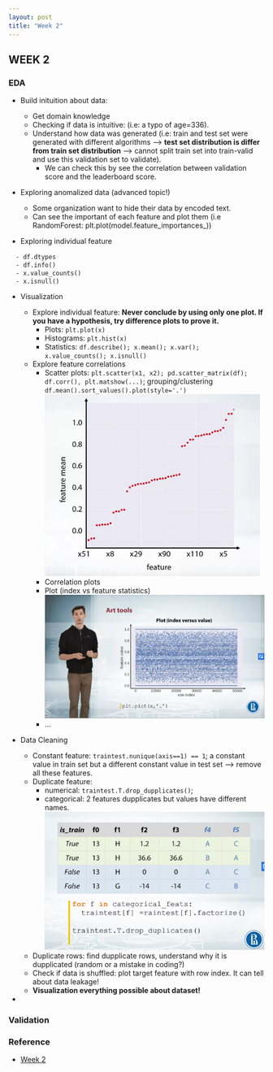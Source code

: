 ```yaml
---
layout: post
title: "Week 2"
---
```


## WEEK 2

### EDA
- Build inituition about data: 
  - Get domain knowledge
  - Checking if data is intuitive: (i.e: a typo of age=336). 
  - Understand how data was generated (i.e: train and test set were generated with different algorithms --> **test set distribution is differ from train set distribution** --> cannot split train set into train-valid and use this validation set to validate). 
    - We can check this by see the correlation between validation score and the leaderboard score.

- Exploring anomalized data (advanced topic!)
  - Some organization want to hide their data by encoded text.
  - Can see the important of each feature and plot them (i.e RandomForest: plt.plot(model.feature_importances_))
  
- Exploring individual feature
```
  - df.dtypes
  - df.info()
  - x.value_counts()
  - x.isnull()
```
  
- Visualization  
  - Explore individual feature: **Never conclude by using only one plot. If you have a hypothesis, try difference plots to prove it.** 
    - Plots: ``` plt.plot(x) ```
    - Histograms: ``` plt.hist(x) ```
    - Statistics: ```df.describe(); x.mean(); x.var(); x.value_counts(); x.isnull()```
  - Explore feature correlations
    - Scatter plots: ```plt.scatter(x1, x2); pd.scatter_matrix(df); df.corr(), plt.matshow(...)```; grouping/clustering  ```df.mean().sort_values().plot(style='.')``` ![](/how-to-win-data-science-competition-learn-from-top-kaggler/images/groups.png)
    - Correlation plots
    - Plot (index vs feature statistics) 
    ![](/how-to-win-data-science-competition-learn-from-top-kaggler/images/plot.png)
    - ...
    
- Data Cleaning
  - Constant feature: ```traintest.nunique(axis==1) == 1```; a constant value in train set but a different constant value in test set --> remove all these features. 
  - Duplicate feature: 
    - numerical: ``` traintest.T.drop_dupplicates() ```; 
    - categorical: 2 features dupplicates but values have different names.
    ![](/how-to-win-data-science-competition-learn-from-top-kaggler/images/dupplicate_features.png)
  - Duplicate rows: find dupplicate rows, understand why it is dupplicated (random or a mistake in coding?)
  - Check if data is shuffled: plot target feature with row index. It can tell about data leakage!
  - **Visualization everything possible about dataset!**
   
- 
  
### Validation





### Reference
- [Week 2](https://www.coursera.org/learn/competitive-data-science/home/week/2)



